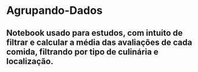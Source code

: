 # Agrupando-Dados

## Notebook usado para estudos, com intuito de filtrar e calcular a média das avaliações de cada comida, filtrando por tipo de culinária e localização.
